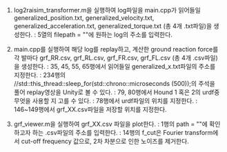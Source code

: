 1. log2raisim_transformer.m을 실행하여 log파일을 main.cpp가 읽어들일 generalized_position.txt, generalized_velocity.txt, generalized_acceleration.txt, generalized_torque.txt (총 4개 .txt파일)을 생성한다.
: 5열의 filepath = ""에 원하는 log의 주소를 입력한다.

2. main.cpp를 실행하여 해당 log를 replay하고, 계산한 ground reaction force를 각 발마다 grf_RR.csv, grf_RL.csv, grf_FR.csv, grf_FL.csv (총 4개 .csv파일)을 생성한다.
: 35, 45, 55, 65행에서 읽어들일 generalized_x.txt파일의 주소를 지정한다.
: 234행의 //std::this_thread::sleep_for(std::chrono::microseconds (500));의 주석을 풀어 replay영상을 Unity로 볼 수 있다.
: 79, 80행에서 Hound 1 혹은 2의 urdf중 무엇을 사용할 지 고를 수 있다. 
: 78행에서 urdf파일의 위치를 지정한다.
: 146~149행에서 grf_XX.csv파일을 저장할 위치를 지정한다.

4. grf_viewer.m을 실행하여 grf_XX.csv 파일을 plot한다.
: 1행의 path = ""에 확인하고자 하는 .csv파일의 주소를 입력한다.
: 14행의 f_cut은 Fourier transform에서 cut-off frequency 값으로, 2차 차분으로 인한 노이즈를 제거한다.
